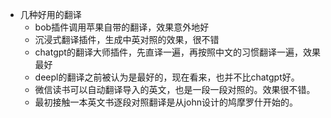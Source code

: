 - 几种好用的翻译
    - bob插件调用苹果自带的翻译，效果意外地好
    - 沉浸式翻译插件，生成中英对照的效果，很不错
    - chatgpt的翻译大师插件，先直译一遍，再按照中文的习惯翻译一遍，效果最好
    - deepl的翻译之前被认为是最好的，现在看来，也并不比chatgpt好。
    - 微信读书可以自动翻译导入的英文，也是一段一段对照的。效果很不错。
    - 最初接触一本英文书逐段对照翻译是从john设计的鸠摩罗什开始的。
